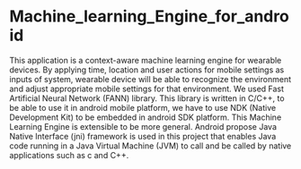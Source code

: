 # Machine_learning_Engine_for_android
This application is a context-aware machine learning engine for wearable devices. By applying time,
location and user actions for mobile settings as inputs of system, wearable device will be able to 
recognize the environment and adjust appropriate mobile settings for that environment. We used 
Fast Artificial Neural Network (FANN) library. This library is written in C/C++,
to be able to use it in android mobile platform, we have to use NDK (Native Development Kit) 
to be embedded in android SDK platform. This Machine Learning Engine is extensible to be more general.
Android propose Java Native Interface (jni) framework is used in this project that enables Java code running 
in a Java Virtual Machine (JVM) to call and be called by native applications such as c and C++. 
